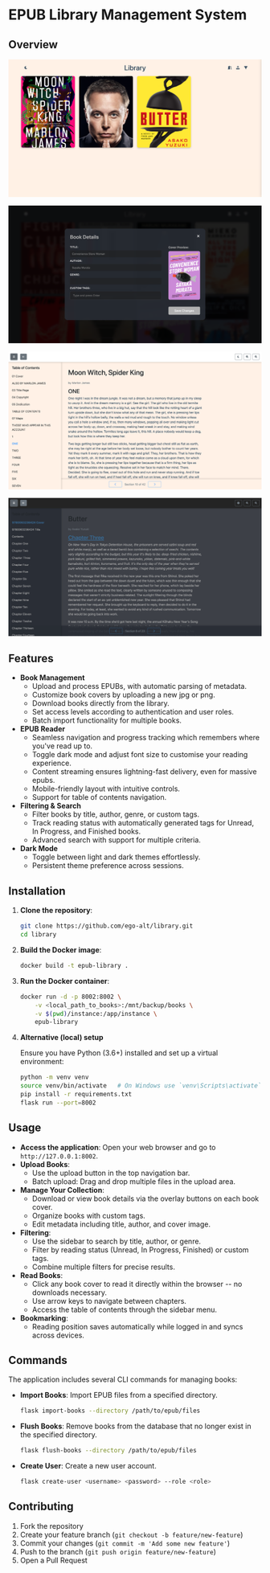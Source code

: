 # EPUB Library Management System

## Overview

![alt text](images/home_page.png)

![alt text](images/metadata_dark.png)

![alt text](images/epub_reader.png)

![alt text](images/epub_reader_dark.png)

## Features

- **Book Management**
  - Upload and process EPUBs, with automatic parsing of metadata.
  - Customize book covers by uploading a new jpg or png.
  - Download books directly from the library.
  - Set access levels according to authentication and user roles.
  - Batch import functionality for multiple books.
- **EPUB Reader**
  - Seamless navigation and progress tracking which remembers where you've read up to.
  - Toggle dark mode and adjust font size to customise your reading experience.
  - Content streaming ensures lightning-fast delivery, even for massive epubs.
  - Mobile-friendly layout with intuitive controls.
  - Support for table of contents navigation.
- **Filtering & Search**
  - Filter books by title, author, genre, or custom tags.
  - Track reading status with automatically generated tags for Unread, In Progress, and Finished books.
  - Advanced search with support for multiple criteria.
- **Dark Mode**
  - Toggle between light and dark themes effortlessly.
  - Persistent theme preference across sessions.

## Installation

1. **Clone the repository**:
   ```bash
   git clone https://github.com/ego-alt/library.git
   cd library
   ```

2. **Build the Docker image**:
   ```bash
   docker build -t epub-library .
   ```

3. **Run the Docker container**:
   ```bash
   docker run -d -p 8002:8002 \
       -v <local_path_to_books>:/mnt/backup/books \
       -v $(pwd)/instance:/app/instance \
       epub-library
   ```

4. **Alternative (local) setup**

   Ensure you have Python (3.6+) installed and set up a virtual environment:
   ```bash
   python -m venv venv
   source venv/bin/activate   # On Windows use `venv\Scripts\activate`
   pip install -r requirements.txt
   flask run --port=8002
   ```

## Usage

- **Access the application**: Open your web browser and go to `http://127.0.0.1:8002`.
- **Upload Books**: 
  - Use the upload button in the top navigation bar.
  - Batch upload: Drag and drop multiple files in the upload area.
- **Manage Your Collection**: 
  - Download or view book details via the overlay buttons on each book cover. 
  - Organize books with custom tags.
  - Edit metadata including title, author, and cover image.
- **Filtering**: 
  - Use the sidebar to search by title, author, or genre. 
  - Filter by reading status (Unread, In Progress, Finished) or custom tags.
  - Combine multiple filters for precise results.
- **Read Books**: 
  - Click any book cover to read it directly within the browser -- no downloads necessary.
  - Use arrow keys to navigate between chapters.
  - Access the table of contents through the sidebar menu.
- **Bookmarking**: 
  - Reading position saves automatically while logged in and syncs across devices.

## Commands

The application includes several CLI commands for managing books:

- **Import Books**: Import EPUB files from a specified directory.
  ```bash
  flask import-books --directory /path/to/epub/files
  ```

- **Flush Books**: Remove books from the database that no longer exist in the specified directory.
  ```bash
  flask flush-books --directory /path/to/epub/files
  ```

- **Create User**: Create a new user account.
  ```bash
  flask create-user <username> <password> --role <role>
  ```

## Contributing

1. Fork the repository
2. Create your feature branch (`git checkout -b feature/new-feature`)
3. Commit your changes (`git commit -m 'Add some new feature'`)
4. Push to the branch (`git push origin feature/new-feature`)
5. Open a Pull Request